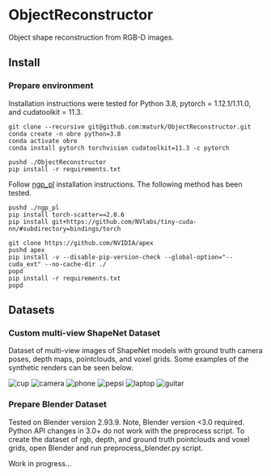 # ObjectReconstructor

Object shape reconstruction from RGB-D images. 

## Install
### Prepare environment

Installation instructions were tested for Python 3.8, pytorch = 1.12.1/1.11.0, and cudatoolkit = 11.3.

```
git clone --recursive git@github.com:maturk/ObjectReconstructor.git
conda create -n obre python=3.8
conda activate obre
conda install pytorch torchvision cudatoolkit=11.3 -c pytorch

pushd ./ObjectReconstructor
pip install -r requirements.txt
```

Follow [ngp_pl](https://github.com/kwea123/ngp_pl) installation instructions. The following method has been tested.
```
pushd ./ngp_pl
pip install torch-scatter==2.0.6
pip install git+https://github.com/NVlabs/tiny-cuda-nn/#subdirectory=bindings/torch

git clone https://github.com/NVIDIA/apex
pushd apex
pip install -v --disable-pip-version-check --global-option="--cuda_ext" --no-cache-dir ./ 
popd
pip install -r requirements.txt
popd
```

## Datasets
### Custom multi-view ShapeNet Dataset
Dataset of multi-view images of ShapeNet models with ground truth camera poses, depth maps, pointclouds, and voxel grids. Some examples of the synthetic renders can be seen below.

![cup](https://user-images.githubusercontent.com/30566358/201067906-197132c9-ccd9-470c-b0c4-65a0e439a30d.png)
![camera](https://user-images.githubusercontent.com/30566358/201069287-00936682-3635-4beb-a8b9-f5ff60b64f9a.png)
![phone](https://user-images.githubusercontent.com/30566358/201069584-6e05a430-4e6b-4b90-9023-bc72f43d0b93.png)
![pepsi](https://user-images.githubusercontent.com/30566358/201070290-3d8b2e27-f89a-4943-9946-b0277bb831d7.png)
![laptop](https://user-images.githubusercontent.com/30566358/201070676-77d6207b-54a8-4c3c-8ec4-2aecd91b8657.png)
![guitar](https://user-images.githubusercontent.com/30566358/201070941-a2aad8e1-bcad-44ae-865d-78dc2dd182be.png)

<!--![bowl](https://user-images.githubusercontent.com/30566358/201068558-f08f935a-89a4-4495-a258-b1bbd2d08f15.png)-->
<!-- ![bottle](https://user-images.githubusercontent.com/30566358/201069912-eb07889a-4444-43e7-a131-fc803598c320.png) -->


### Prepare Blender Dataset
Tested on Blender version 2.93.9. Note, Blender version <3.0 required. Python API changes in 3.0+ do not work with the preprocess script. To create the dataset of rgb, depth, and ground truth pointclouds and voxel grids, open Blender and run preprocess_blender.py script. 

Work in progress...
